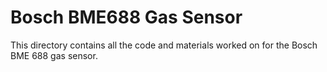 # Bosch BME688 Gas Sensor

This directory contains all the code and materials worked on for the Bosch BME 688 gas sensor.
